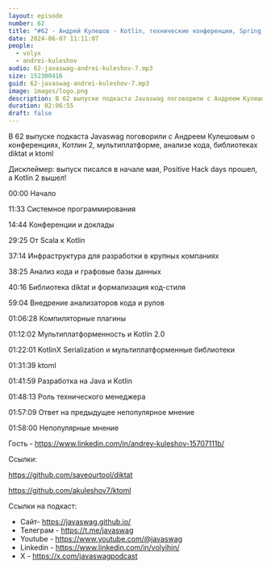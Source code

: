 ```yaml
---
layout: episode
number: 62
title: "#62 - Андрей Кулешов - Kotlin, технические конференции, Spring, диктат в анализе кода и kotlinx.serialization"
date: 2024-06-07 11:11:07
people:
  - volyx
  - andrei-kuleshov
audio: 62-javaswag-andrei-kuleshov-7.mp3
size: 152300416           
guid: 62-javaswag-andrei-kuleshov-7.mp3
image: images/logo.png
description: В 62 выпуске подкаста Javaswag поговорили с Андреем Кулешовым о конференциях, Котлин 2, мультиплатформе, анализе кода, библиотеках diktat и ktoml
duration: 02:06:55
draft: false
---
```


В 62 выпуске подкаста Javaswag поговорили с Андреем Кулешовым о конференциях, Котлин 2, мультиплатформе, анализе кода, библиотеках diktat и ktoml

Дисклеймер: выпуск писался в начале мая, Positive Hack days прошел, а Kotlin 2 вышел!

00:00 Начало

11:33 Системное программирования

14:44 Конференции и доклады

29:25 От Scala к Kotlin

37:14 Инфраструктура для разработки в крупных компаниях

38:25 Анализ кода и графовые базы данных

40:16 Библиотека diktat и формализация код-стиля

59:04 Внедрение анализаторов кода и рулов

01:06:28 Компиляторные плагины

01:12:02 Мультиплатформенность и Kotlin 2.0

01:22:01 KotlinX Serialization и мультиплатформенные библиотеки

01:31:39 ktoml

01:41:59 Разработка на Java и Kotlin

01:48:13 Роль технического менеджера

01:57:09 Ответ на предыдущее непопулярное мнение

01:58:00 Непопулярные мнение

Гость - https://www.linkedin.com/in/andrey-kuleshov-15707111b/

Ссылки:

https://github.com/saveourtool/diktat

https://github.com/akuleshov7/ktoml

Ссылки на подкаст:

* Сайт-  https://javaswag.github.io/
* Телеграм - https://t.me/javaswag
* Youtube - https://www.youtube.com/@javaswag
* Linkedin - https://www.linkedin.com/in/volyihin/
* X - https://x.com/javaswagpodcast

